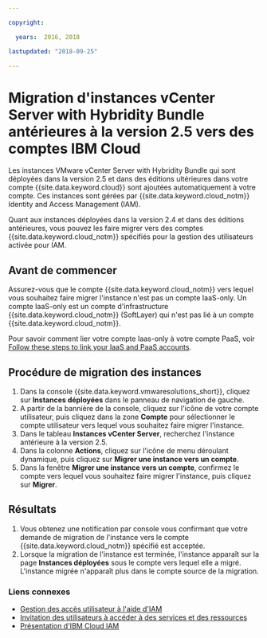 ```yaml
---

copyright:

  years:  2016, 2018

lastupdated: "2018-09-25"

---
```


# Migration d'instances vCenter Server with Hybridity Bundle antérieures à la version 2.5 vers des comptes IBM Cloud

Les instances VMware vCenter Server with Hybridity Bundle qui sont déployées dans la version 2.5 et dans des éditions ultérieures dans votre compte {{site.data.keyword.cloud}} sont ajoutées automatiquement à votre compte. Ces instances sont gérées par {{site.data.keyword.cloud_notm}} Identity and Access Management (IAM).

Quant aux instances déployées dans la version 2.4 et dans des éditions antérieures, vous pouvez les faire migrer vers des comptes {{site.data.keyword.cloud_notm}} spécifiés pour la gestion des utilisateurs activée pour IAM.

## Avant de commencer

Assurez-vous que le compte {{site.data.keyword.cloud_notm}} vers lequel vous souhaitez faire migrer l'instance n'est pas un compte IaaS-only. Un compte IaaS-only est un compte d'infrastructure {{site.data.keyword.cloud_notm}} (SoftLayer) qui n'est pas lié à un compte {{site.data.keyword.cloud_notm}}. 

Pour savoir comment lier votre compte Iaas-only à votre compte PaaS, voir [Follow these steps to link your IaaS and PaaS accounts](https://www.ibm.com/blogs/bluemix/2018/03/follow-steps-link-iaas-paas-accounts/).

## Procédure de migration des instances

1. Dans la console {{site.data.keyword.vmwaresolutions_short}}, cliquez sur **Instances déployées** dans le panneau de navigation de gauche.
2. A partir de la bannière de la console, cliquez sur l'icône de votre compte utilisateur, puis cliquez dans la zone **Compte** pour sélectionner le compte utilisateur vers lequel vous souhaitez faire migrer l'instance. 
3. Dans le tableau **Instances vCenter Server**, recherchez l'instance antérieure à la version 2.5.
4. Dans la colonne **Actions**, cliquez sur l'icône de menu déroulant dynamique, puis cliquez sur **Migrer une instance vers un compte**.
5. Dans la fenêtre **Migrer une instance vers un compte**, confirmez le compte vers lequel vous souhaitez faire migrer l'instance, puis cliquez sur **Migrer**.

## Résultats

1. Vous obtenez une notification par console vous confirmant que votre demande de migration de l'instance vers le compte {{site.data.keyword.cloud_notm}} spécifié est acceptée.
2. Lorsque la migration de l'instance est terminée, l'instance apparaît sur la page **Instances déployées** sous le compte vers lequel elle a migré. L'instance migrée n'apparaît plus dans le compte source de la migration.

### Liens connexes

* [Gestion des accès utilisateur à l'aide d'IAM](../vmonic/iam.html)
* [Invitation des utilisateurs à accéder à des services et des ressources](../vmonic/iamuserinvite.html)
* [Présentation d'IBM Cloud IAM](https://console.stage1.bluemix.net/docs/iam/index.html#iamoverview)
